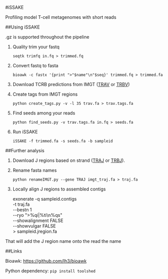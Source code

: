 #iSSAKE

Profiling model T-cell metagenomes with short reads

##Using iSSAKE

.gz is supported throughout the pipeline

1. Quality trim your fastq

    `seqtk trimfq in.fq > trimmed.fq`

1. Convert fastq to fasta

    `bioawk -c fastx '{print ">"$name"\n"$seq}' trimmed.fq > trimmed.fa`

1. Download TCRB predictions from IMGT ([TRAV][1] or [TRBV][2])

1. Create tags from IMGT regions

    `python create_tags.py -v -l 35 trav.fa > trav.tags.fa`

1. Find seeds among your reads

    `python find_seeds.py -v trav.tags.fa in.fq > seeds.fa`

1. Run iSSAKE

    `iSSAKE -f trimmed.fa -s seeds.fa -b sampleid`

##Further analysis

1. Download J regions based on strand ([TRAJ][3] or [TRBJ][4]).

1. Rename fasta names

    `python renameIMGT.py --gene TRAJ imgt_traj.fa > traj.fa`

1. Locally align J regions to assembled contigs



    exonerate -q sampleid.contigs \
        -t traj.fa \
        --bestn 1 \
        --ryo ">%qi|%ti\n%qs" \
        --showalignment FALSE \
        --showvulgar FALSE \
        > sampleid.jregion.fa


That will add the J region name onto the read the name



##Links

Bioawk: https://github.com/lh3/bioawk

Python dependency: ``pip install toolshed``

[1]: http://www.imgt.org/IMGT_GENE-DB/GENElect?query=8.1+TRAV&species=Homo+sapiens&IMGTlabel=L-PART1+V-EXON
[2]: http://www.imgt.org/IMGT_GENE-DB/GENElect?query=8.1+TRBV&species=Homo+sapiens&IMGTlabel=L-PART1+V-EXON
[3]: http://www.imgt.org/IMGT_GENE-DB/GENElect?query=7.2+TRAJ&species=Homo+sapiens
[4]: http://www.imgt.org/IMGT_GENE-DB/GENElect?query=7.2+TRBJ&species=Homo+sapiens
